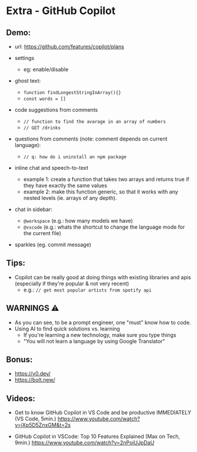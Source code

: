 

# Extra - GitHub Copilot



## Demo:

- url: https://github.com/features/copilot/plans 

- settings
    - eg: enable/disable

- ghost text:
    - `function findLongestStringInArray(){}`
    - `const words = []`

- code suggestions from comments
    - `// function to find the avarage in an array of numbers`
    - `// GET /drinks`

- questions from comments (note: comment depends on current language):
    - `// q: how do i uninstall an npm package`

- inline chat and speech-to-text
    - example 1: create a function that takes two arrays and returns true if they have exactly the same values
    - example 2: make this function generic, so that it works with any nested levels (ie. arrays of any depth).

- chat in sidebar:
    - `@workspace` (e.g.: how many models we have)
    - `@vscode` (e.g.: whats the shortcut to change the language mode for the current file)

- sparkles (eg. commit message)


## Tips:

- Copilot can be really good at doing things with existing libraries and apis (especially if they're popular & not very recent)
    - e.g.: `// get most popular artists from spotify api`


## WARNINGS ⚠️ 
- As you can see, to be a prompt engineer, one "must" know how to code.
- Using AI to find quick solutions vs. learning
    - If you're learning a new technology, make sure you type things
    - "You will not learn a language by using Google Translator"


## Bonus:

- https://v0.dev/
- https://bolt.new/


## Videos:

- Get to know GitHub Copilot in VS Code and be productive IMMEDIATELY (VS Code, 5min.)
https://www.youtube.com/watch?v=jXp5D5ZnxGM&t=2s

- GitHub Copilot in VSCode: Top 10 Features Explained (Max on Tech, 9min.)
https://www.youtube.com/watch?v=2nPoiUJpDaU




